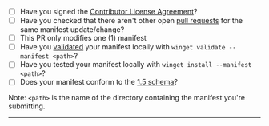 - [ ] Have you signed the [Contributor License Agreement](https://cla.opensource.microsoft.com/microsoft/winget-pkgs)?
- [ ] Have you checked that there aren't other open [pull requests](https://github.com/microsoft/winget-pkgs/pulls) for the same manifest update/change?
- [ ] This PR only modifies one (1) manifest
- [ ] Have you [validated](https://github.com/microsoft/winget-pkgs/blob/master/AUTHORING_MANIFESTS.md#validation) your manifest locally with `winget validate --manifest <path>`?
- [ ] Have you tested your manifest locally with `winget install --manifest <path>`?
- [ ] Does your manifest conform to the [1.5 schema](https://github.com/microsoft/winget-pkgs/tree/master/doc/manifest/schema/1.5.0)?

Note: `<path>` is the name of the directory containing the manifest you're submitting.

---
